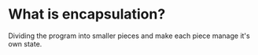 # What is encapsulation?

Dividing the program into smaller pieces and make each piece manage it's own state.

